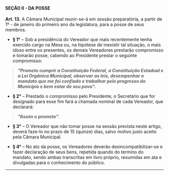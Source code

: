 #### SEÇÃO II - DA POSSE


**Art. 13.** A Câmara Municipal reunir-se-á em sessão preparatória, a partir de 1º - de janeiro do primeiro ano da legislatura, para a posse de seus membros.

- **§ 1°** – Sob a presidência do Vereador que mais recentemente tenha exercido cargo na Mesa ou, na hipótese de inexistir tal situação, o mais idoso entre os presentes, os demais Vereadores prestarão compromisso e tomarão posse, cabendo ao Presidente prestar o seguinte compromisso:

> ***"Prometo cumprir a Constituição Federal, a Constituição Estadual e a Lei Orgânica Municipal, observar as leis, desempenhar o mandato que me foi confiado e trabalhar pelo progresso do Município e bem estar de seu povo".***

- **§ 2°** – Prestado o compromisso pelo Presidente, o Secretário que for designado para esse fim fará a chamada nominal de cada Vereador, que declarará:

> ***"Assim o prometo"***.

- **§ 3°** – O Vereador que não tomar posse na sessão prevista neste artigo, deverá faze-lo no prazo de 15 (quinze) dias, salvo motivo justo aceito pela Câmara Municipal.

- **§ 4°** – No ato da posse, os Vereadores deverão desincompatibilizar-se e fazer declaração de seus bens, repetida quando do termino do mandato, sendo ambas transcritas em livro próprio, resumidas em ata e divulgadas para o conhecimento do público.

---